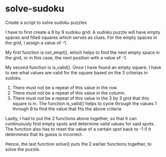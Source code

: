 # solve-sudoku
Create a script to solve sudoku puzzles

I have to first create a 9 by 9 sudoku grid. A sudoku puzzle will have empty spaces and filled squares which serves as clues. For the empty spaces in the grid, I assign a value of -1.

My first function is nxt_empt(), which helps to find the next empty space in the grid, or in this case, the next position with a value of -1.

My second function is is_valid(). Once I have found an empty square, I have to see what values are valid for the square based on the 3 criterias in sudoku.
1. There must not be a repeat of this value in the row.
2. There must not be a repeat of this value in the column.
3. There must not be a repeat of this value in the 3 by 3 grid that this square is in.
The funciton is_valid() helps to cycle through the values 1 through 9 to find the value that fits the above criteria

Lastly, I had to put the 2 functions above together, so that it can continuously find empty spots and determine valid values for said spots. The function also has to reset the value of a certain spot back to -1 if it determines that its guess is incorrect.

Hence, the last function solve() puts the 2 earlier functions together, to solve the puzzle.
